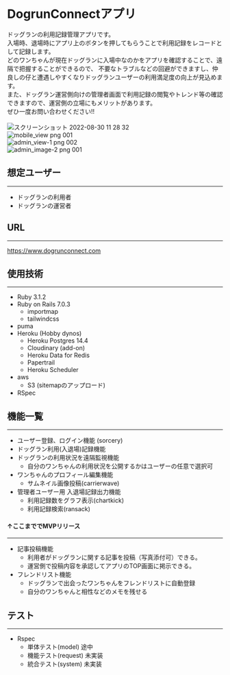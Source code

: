 # DogrunConnectアプリ
ドッグランの利用記録管理アプリです。<br>
入場時、退場時にアプリ上のボタンを押してもらうことで利用記録をレコードとして記録します。<br>
どのワンちゃんが現在ドッグランに入場中なのかをアプリを確認することで、遠隔で把握することができるので、
不要なトラブルなどの回避ができますし、仲良しの仔と遭遇しやすくなりドッグランユーザーの利用満足度の向上が見込めます。<br>
また、ドッグラン運営側向けの管理者画面で利用記録の閲覧やトレンド等の確認できますので、運営側の立場にもメリットがあります。<br>
ぜひ一度お問い合わせください!!<br>
<br>
![スクリーンショット 2022-08-30 11 28 32](https://user-images.githubusercontent.com/85489708/187335161-8e2c67e1-b6ac-4659-8788-4c546cc62dd0.JPG)
<br>
![mobile_view png 001](https://user-images.githubusercontent.com/85489708/187360202-870240ad-f177-464d-8e56-3c352401b54c.png)
<br>
![admin_view-1 png 002](https://user-images.githubusercontent.com/85489708/187360367-02045eed-3412-4b63-b267-302f35d032b7.png)
<br>
![admin_image-2 png 001](https://user-images.githubusercontent.com/85489708/187360435-a38397c9-f845-4fa9-9d1b-481c2757a079.png)
<br>

## 想定ユーザー
---
- ドッグランの利用者
- ドッグランの運営者

## URL
---
https://www.dogrunconnect.com

## 使用技術 
--- 
- Ruby 3.1.2
- Ruby on Rails 7.0.3
  - importmap
  - tailwindcss
- puma
- Heroku (Hobby dynos)
  - Heroku Postgres 14.4
  - Cloudinary (add-on)
  - Heroku Data for Redis
  - Papertrail
  - Heroku Scheduler
- aws
  - S3 (sitemapのアップロード)
- RSpec

## 機能一覧
---
- ユーザー登録、ログイン機能 (sorcery)
- ドッグラン利用(入退場)記録機能
- ドッグランの利用状況を遠隔監視機能
  - 自分のワンちゃんの利用状況を公開するかはユーザーの任意で選択可
- ワンちゃんのプロフィール編集機能
  - サムネイル画像投稿(carrierwave)
- 管理者ユーザー用 入退場記録出力機能
  - 利用記録数をグラフ表示(chartkick)
  - 利用記録検索(ransack)
#### ↑ここまででMVPリリース
---
- 記事投稿機能
  - 利用者がドッグランに関する記事を投稿（写真添付可）できる。
  - 運営側で投稿内容を承認してアプリのTOP画面に掲示できる。
- フレンドリスト機能
  - ドッグランで出会ったワンちゃんをフレンドリストに自動登録
  - 自分のワンちゃんと相性などのメモを残せる

## テスト
---
- Rspec
  - 単体テスト(model) 途中
  - 機能テスト(request) 未実装
  - 統合テスト(system) 未実装
